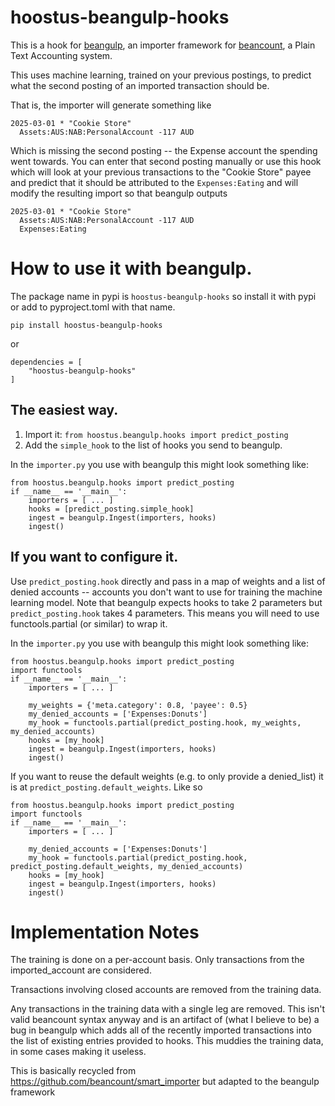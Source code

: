 # hoostus-beangulp-hooks

This is a hook for [beangulp](https://github.com/beancount/beangulp/),
an importer framework for [beancount](https://github.com/beancount/beancount),
a Plain Text Accounting system.

This uses machine learning, trained on your previous postings, to
predict what the second posting of an imported transaction should be.

That is, the importer will generate something like

```
2025-03-01 * "Cookie Store"
  Assets:AUS:NAB:PersonalAccount -117 AUD
```

Which is missing the second posting -- the Expense account the spending
went towards. You can enter that second posting manually or use
this hook which will look at your previous transactions to the
"Cookie Store" payee and predict that it should be attributed to
the ```Expenses:Eating``` and will modify the resulting import so
that beangulp outputs

```
2025-03-01 * "Cookie Store"
  Assets:AUS:NAB:PersonalAccount -117 AUD
  Expenses:Eating
```


# How to use it with beangulp.

The package name in pypi is ```hoostus-beangulp-hooks``` so
install it with pypi or add to pyproject.toml with that name.

```
pip install hoostus-beangulp-hooks
```

or
```
dependencies = [
    "hoostus-beangulp-hooks"
]
```

## The easiest way.

1. Import it: ```from hoostus.beangulp.hooks import predict_posting```
1. Add the ```simple_hook``` to the list of hooks you send to beangulp.

In the ```importer.py``` you use with beangulp this might look something like:

```
from hoostus.beangulp.hooks import predict_posting
if __name__ == '__main__':
    importers = [ ... ]
    hooks = [predict_posting.simple_hook]
    ingest = beangulp.Ingest(importers, hooks)
    ingest()
```

## If you want to configure it.

Use ```predict_posting.hook``` directly and pass in a map of weights
and a list of denied accounts -- accounts you don't want to use for
training the machine learning model. Note that beangulp expects hooks to take
2 parameters but ```predict_posting.hook``` takes 4 parameters. This
means you will need to use functools.partial (or similar) to wrap it.

In the ```importer.py``` you use with beangulp this might look something like:
```
from hoostus.beangulp.hooks import predict_posting
import functools
if __name__ == '__main__':
    importers = [ ... ]
    
    my_weights = {'meta.category': 0.8, 'payee': 0.5}
    my_denied_accounts = ['Expenses:Donuts']
    my_hook = functools.partial(predict_posting.hook, my_weights, my_denied_accounts)
    hooks = [my_hook]
    ingest = beangulp.Ingest(importers, hooks)
    ingest()
```

If you want to reuse the default weights (e.g. to only provide a denied_list)
it is at ```predict_posting.default_weights```. Like so
```
from hoostus.beangulp.hooks import predict_posting
import functools
if __name__ == '__main__':
    importers = [ ... ]
    
    my_denied_accounts = ['Expenses:Donuts']
    my_hook = functools.partial(predict_posting.hook, predict_posting.default_weights, my_denied_accounts)
    hooks = [my_hook]
    ingest = beangulp.Ingest(importers, hooks)
    ingest()
```

# Implementation Notes

The training is done on a per-account basis. Only transactions from the imported_account
are considered.

Transactions involving closed accounts are removed from the training data.

Any transactions in the training data with a single leg are removed. This isn't valid
beancount syntax anyway and is an artifact of (what I believe to be) a bug in beangulp
which adds all of the recently imported transactions into the list of existing entries
provided to hooks. This muddies the training data, in some cases making it useless.

This is basically recycled from https://github.com/beancount/smart_importer but adapted
to the beangulp framework

